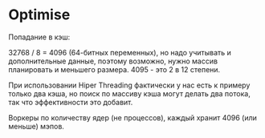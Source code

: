 # Optimise

Попадание в кэш:

32768 / 8 = 4096 (64-битных переменных), но надо учитывать и дополнительные данные, поэтому возможно, нужно массив планировать и меньшего размера.
4095 - это 2 в 12 степени.

При использовании Hiper Threading фактически у нас есть к примеру только два кэша, но поиск по массиву кэша могут делать два потока, так что эффективности это добавит.

Воркеры по количеству ядер (не процессов), каждый хранит 4096 (или меньше) мэпов.
